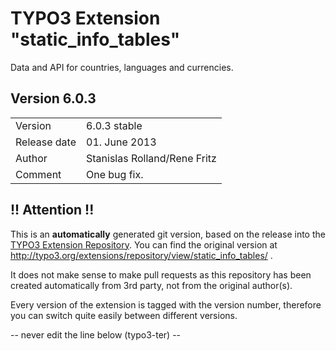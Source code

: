 # TYPO3 Extension "static_info_tables"
Data and API for countries, languages and currencies.

## Version 6.0.3




<table>
	<tr><td>Version</td><td>6.0.3 stable</td></tr>
	<tr><td>Release date</td><td>01. June 2013</td></tr>
	<tr><td>Author</td><td>Stanislas Rolland/Rene Fritz</td></tr>
	<tr><td>Comment</td><td>One bug fix.</td></tr>
</table>

## !! Attention !!
This is an **automatically** generated git version, based on the release into the [TYPO3 Extension Repository](http://www.typo3.org/extensions/).
You can find the original version at http://typo3.org/extensions/repository/view/static_info_tables/ .

It does not make sense to make pull requests as this repository has been created automatically from 3rd party, not from the original author(s).

Every version of the extension is tagged with the version number, therefore you can switch quite easily between different versions.


-- never edit the line below (typo3-ter) --